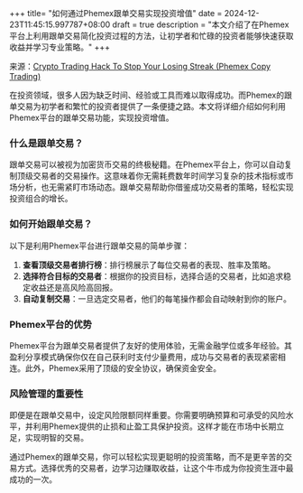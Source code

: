 +++
title= "如何通过Phemex跟单交易实现投资增值"
date = 2024-12-23T11:45:15.997787+08:00
draft = true
description = "本文介绍了在Phemex平台上利用跟单交易简化投资过程的方法，让初学者和忙碌的投资者能够快速获取收益并学习专业策略。"
+++

来源：[Crypto Trading Hack To Stop Your Losing Streak (Phemex Copy Trading)](https://www.youtube.com/watch?v=ueaYTTQwQ0o)

在投资领域，很多人因为缺乏时间、经验或工具而难以取得成功。而Phemex的跟单交易为初学者和繁忙的投资者提供了一条便捷之路。本文将详细介绍如何利用Phemex平台的跟单交易功能，实现投资增值。

### 什么是跟单交易？

跟单交易可以被视为加密货币交易的终极秘籍。在Phemex平台上，你可以自动复制顶级交易者的交易操作。这意味着你无需耗费数年时间学习复杂的技术指标或市场分析，也无需紧盯市场动态。跟单交易帮助你借鉴成功交易者的策略，轻松实现投资组合的增长。

### 如何开始跟单交易？

以下是利用Phemex平台进行跟单交易的简单步骤：

1. **查看顶级交易者排行榜**：排行榜展示了每位交易者的表现、胜率及策略。
2. **选择符合目标的交易者**：根据你的投资目标，选择合适的交易者，比如追求稳定收益还是高风险高回报。
3. **自动复制交易**：一旦选定交易者，他们的每笔操作都会自动映射到你的账户。

### Phemex平台的优势

Phemex平台为跟单交易者提供了友好的使用体验，无需金融学位或多年经验。其盈利分享模式确保你仅在自己获利时支付少量费用，成功与交易者的表现紧密相连。此外，Phemex采用了顶级的安全协议，确保资金安全。

### 风险管理的重要性

即便是在跟单交易中，设定风险限额同样重要。你需要明确预算和可承受的风险水平，并利用Phemex提供的止损和止盈工具保护投资。这样才能在市场中长期立足，实现明智的交易。

通过Phemex的跟单交易，你可以轻松实现更聪明的投资策略，而不是更辛苦的交易方式。选择优秀的交易者，边学习边赚取收益，让这个牛市成为你投资生涯中最成功的一次。
